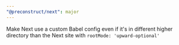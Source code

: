 ```yaml
---
"@preconstruct/next": major
---
```


Make Next use a custom Babel config even if it's in different higher directory than the Next site with `rootMode: 'upward-optional'`

